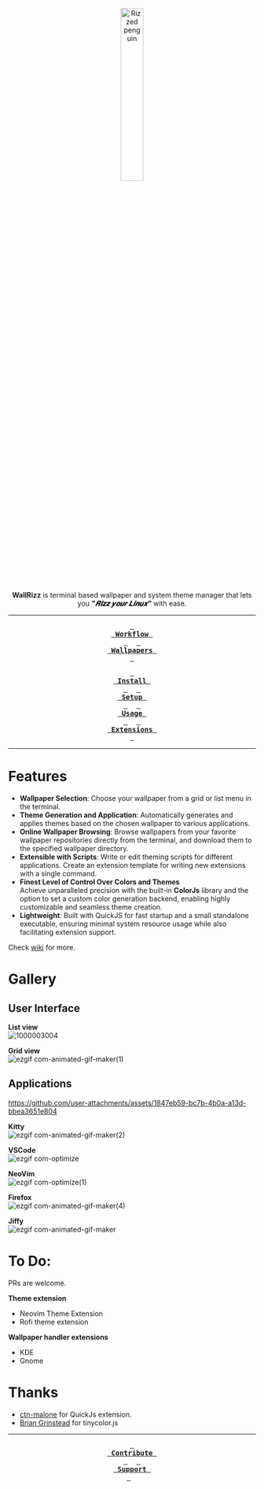 <div align = center>
<img src="https://github.com/user-attachments/assets/58a5f213-21a0-401b-a4f2-28d823b89b0f" alt="Rizzed penguin" style="width: 30%;">
 
**WallRizz** is terminal based wallpaper and system theme manager that lets you **<i>"𝑹𝒊𝒛𝒛 𝒚𝒐𝒖𝒓 𝑳𝒊𝒏𝒖𝒙"</i>** with ease.

---
**[<kbd> <br> Workflow <br> </kbd>](https://github.com/5hubham5ingh/WallRizz/wiki#workflow-overview)** 
**[<kbd> <br> Wallpapers <br> </kbd>](https://github.com/5hubham5ingh/WallRizz/wiki#online-wallpaper-browsing)** 

**[<kbd> <br> Install <br> </kbd>](https://github.com/5hubham5ingh/WallRizz/wiki/1.-Installation)** 
**[<kbd> <br> Setup <br> </kbd>](https://github.com/5hubham5ingh/WallRizz/wiki/2.-Setup)** 
**[<kbd> <br> Usage <br> </kbd>](https://github.com/5hubham5ingh/WallRizz/wiki/3.-Usage-Guide)** 
**[<kbd> <br> Extensions <br> </kbd>](https://github.com/5hubham5ingh/WallRizz/wiki/4.-Extensions)** 
 
</div>

---

# Features

- **Wallpaper Selection**: Choose your wallpaper from a grid or list menu in the terminal.  
- **Theme Generation and Application**: Automatically generates and applies themes based on the chosen wallpaper to various applications.  
- **Online Wallpaper Browsing**: Browse wallpapers from your favorite wallpaper repositories directly from the terminal, and download them to the specified wallpaper directory.  
- **Extensible with Scripts**: Write or edit theming scripts for different applications. Create an extension template for writing new extensions with a single command.
- **Finest Level of Control Over Colors and Themes**  
Achieve unparalleled precision with the built-in **ColorJs** library and the option to set a custom color generation backend, enabling highly customizable and seamless theme creation.
- **Lightweight**: Built with QuickJS for fast startup and a small standalone executable, ensuring minimal system resource usage while also facilitating extension support.  

Check [wiki](https://github.com/5hubham5ingh/WallRizz/wiki) for more.

# Gallery

## User Interface
**List view**                                                                                               
![1000003004](https://github.com/user-attachments/assets/2c0e1c34-a196-42b7-9273-2b844f4a52d2)

**Grid view**                                                                                  
![ezgif com-animated-gif-maker(1)](https://github.com/user-attachments/assets/25335e24-f625-4de5-8de3-08e222d0294b)

## Applications
https://github.com/user-attachments/assets/1847eb59-bc7b-4b0a-a13d-bbea3651e804

**Kitty**                                                                                                                                                         
![ezgif com-animated-gif-maker(2)](https://github.com/user-attachments/assets/b534600f-8198-4a2e-a88a-f9e1bce06f35)

**VSCode**                                                                                                                        
![ezgif com-optimize](https://github.com/user-attachments/assets/3b94f40c-41cd-4242-a0ae-7c35cff8a567)

**NeoVim**                                                                                                                                
![ezgif com-optimize(1)](https://github.com/user-attachments/assets/400fae79-dae1-4555-8144-c17b00220cfc)

**Firefox**                                                               
![ezgif com-animated-gif-maker(4)](https://github.com/user-attachments/assets/2596446d-0da4-47bd-90f6-82d857a43865)
 
**Jiffy**                                                                                       
![ezgif com-animated-gif-maker](https://github.com/user-attachments/assets/a0303dca-355d-4601-8bb8-aa59ae13a9f8)


# To Do:
PRs are welcome.

**Theme extension**
- Neovim Theme Extension
- Rofi theme extension

**Wallpaper handler extensions**
- KDE
- Gnome

# Thanks
- [ctn-malone](https://github.com/ctn-malone/qjs-ext-lib) for QuickJs extension.
- [Brian Grinstead](https://github.com/bgrins/TinyColor) for tinycolor.js

---


<div align = center>
  
**[<kbd> <br> Contribute <br> </kbd>](https://github.com/5hubham5ingh/WallRizz/blob/main/CONTRIBUTING.md)** 
**[<kbd> <br> Support <br> </kbd>](https://github.com/sponsors/5hubham5ingh?o=esb)** 

</div>
